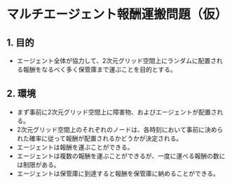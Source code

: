 # マルチエージェント報酬運搬問題（仮）
## 1. 目的
- エージェント全体が協力して、2次元グリッド空間上にランダムに配置される報酬をなるべく多く保管庫まで運ぶことを目的とする。
## 2. 環境
- まず事前に2次元グリッド空間上に障害物、およびエージェントが配置される。
- 2次元グリッド空間上のそれぞれのノードは、各時刻において事前に決められた確率に従って報酬が配置されるかどうかが決定される。
- エージェントは報酬を運ぶことができる。
- エージェントは複数の報酬を運ぶことができるが、一度に運べる報酬の数には制限がある。
- エージェントは保管庫に到達すると報酬を保管庫に納めることができる。
## 